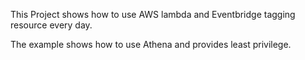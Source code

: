 This Project shows how to use AWS lambda and Eventbridge tagging resource every day.

The example shows how to use Athena and provides least privilege.
